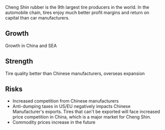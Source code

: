 Cheng Shin rubber is the 9th largest tire producers in the world. In the automobile chain, tires enjoy much better profit margins and return on capital than car manufacturers.

## Growth
Growth in China and SEA

## Strength
Tire quality better than Chinese manufacturers, overseas expansion 

## Risks
- Increased competition from Chinese manufacturers
- Anti-dumping taxes in US/EU negatively impacts Chinese Manufacturer's exports. Tires that can't be exported will face increased price competition in China, which is a major market for Cheng Shin. 
- Commodity prices increase in the future
